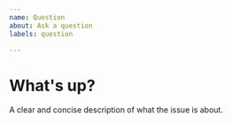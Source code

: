 ```yaml
---
name: Question
about: Ask a question
labels: question

---
```


What's up?
==========
A clear and concise description of what the issue is about.
